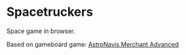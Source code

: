 # Spacetruckers
Space game in browser.

Based on gameboard game: [AstroNavis Merchant Advanced](https://www.boardgamegeek.com/boardgame/14396/astronavis-merchant-advanced)

